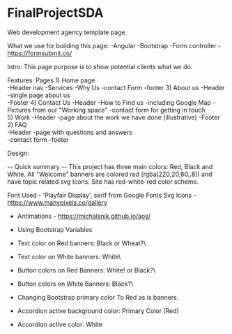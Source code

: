 # FinalProjectSDA

Web development agency template page. 

What we use for building this page:
-Angular
-Bootstrap
-Form controller - https://formsubmit.co/


Intro:
	This page purpose is to show potential clients what we do.

Features:
	Pages
	1) Home page\
      -Header nav
      -Services
      -Why Us
      -contact Form
      -footer
	3) About us
      -Header
      -single page about us\
      -Footer
	4) Contact Us
      -Header
      -How to Find us
      -including Google Map
      -Pictures from our "Working space"
      -contact form for getting in touch\
	5) Work
      -Header
      -page about the work we have done (illustrative)
      -Footer
	2) FAQ\
      -Header
      -page with questions and answers\
      -contact form
      -footer
	
Design:

-- Quick summary --
This project has three main colors: Red, Black and White. All "Welcome" banners are colored red (rgba(220,20,60,.8)) and have topic related svg Icons. 
Site has red-white-red color scheme.

Font Used - 'Playfair Display', serif from Google Fonts
Svg Icons - https://www.manypixels.co/gallery


* Antimations - https://michalsnik.github.io/aos/
* Using Bootstrap Variables
* Text color on Red banners: Black or Wheat?\
* Text color on White banners: White\
* Button colors on Red Banners: White! or Black?\
* Button colors on White Banners: Black?\

* Changing Bootstrap primary color To Red as is banners.
* Accordion active background color: Primary Color (Red)
* Accordion active color: White


